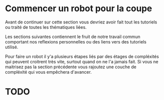 # Commencer un robot pour la coupe

Avant de continuer sur cette section vous devriez avoir fait tout les tutoriels ou traité de toutes les thématiques liées.

Les sections suivantes contiennent le fruit de notre travail commun comportant nos reflexions personnelles ou des liens vers des tutoriels utilisé.

Pour faire un robot il y'a plusieurs étapes liés par des étages de compléxités qui peuvent croitrent très vite, surtout quand on ne l'a jamais fait. Si vous ne maitrisez pas la section précédente vous rajoutez une couche de compléxité qui vous empêchera d'avancer. 


# TODO
